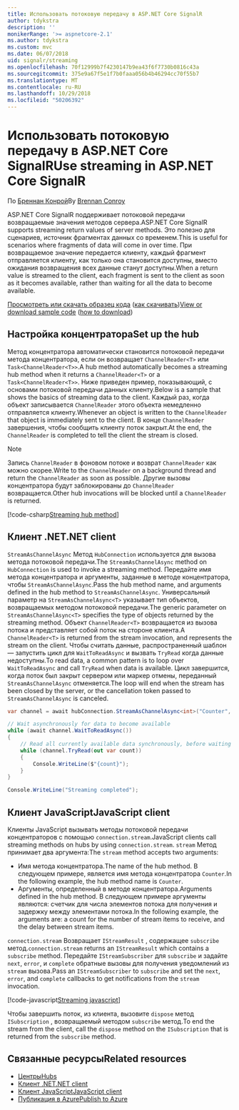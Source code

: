 ```yaml
---
title: Использовать потоковую передачу в ASP.NET Core SignalR
author: tdykstra
description: ''
monikerRange: '>= aspnetcore-2.1'
ms.author: tdykstra
ms.custom: mvc
ms.date: 06/07/2018
uid: signalr/streaming
ms.openlocfilehash: 70f12999b7f4230147b9ea43f6f7730b0816c43a
ms.sourcegitcommit: 375e9a67f5e1f7b0faaa056b4b46294cc70f55b7
ms.translationtype: MT
ms.contentlocale: ru-RU
ms.lasthandoff: 10/29/2018
ms.locfileid: "50206392"
---
```

# <a name="use-streaming-in-aspnet-core-signalr"></a><span data-ttu-id="c7064-102">Использовать потоковую передачу в ASP.NET Core SignalR</span><span class="sxs-lookup"><span data-stu-id="c7064-102">Use streaming in ASP.NET Core SignalR</span></span>

<span data-ttu-id="c7064-103">По [Бреннан Конрой](https://github.com/BrennanConroy)</span><span class="sxs-lookup"><span data-stu-id="c7064-103">By [Brennan Conroy](https://github.com/BrennanConroy)</span></span>

<span data-ttu-id="c7064-104">ASP.NET Core SignalR поддерживает потоковой передачи возвращаемые значения методов сервера.</span><span class="sxs-lookup"><span data-stu-id="c7064-104">ASP.NET Core SignalR supports streaming return values of server methods.</span></span> <span data-ttu-id="c7064-105">Это полезно для сценариев, источник фрагментах данных со временем.</span><span class="sxs-lookup"><span data-stu-id="c7064-105">This is useful for scenarios where fragments of data will come in over time.</span></span> <span data-ttu-id="c7064-106">При возвращаемое значение передается клиенту, каждый фрагмент отправляется клиенту, как только она становится доступны, вместо ожидания возвращения всех данные станут доступны.</span><span class="sxs-lookup"><span data-stu-id="c7064-106">When a return value is streamed to the client, each fragment is sent to the client as soon as it becomes available, rather than waiting for all the data to become available.</span></span>

<span data-ttu-id="c7064-107">[Просмотреть или скачать образец кода](https://github.com/aspnet/Docs/tree/live/aspnetcore/signalr/streaming/sample) ([как скачивать](xref:index#how-to-download-a-sample))</span><span class="sxs-lookup"><span data-stu-id="c7064-107">[View or download sample code](https://github.com/aspnet/Docs/tree/live/aspnetcore/signalr/streaming/sample) ([how to download](xref:index#how-to-download-a-sample))</span></span>

## <a name="set-up-the-hub"></a><span data-ttu-id="c7064-108">Настройка концентратора</span><span class="sxs-lookup"><span data-stu-id="c7064-108">Set up the hub</span></span>

<span data-ttu-id="c7064-109">Метод концентратора автоматически становится потоковой передачи метода концентратора, если он возвращает `ChannelReader<T>` или `Task<ChannelReader<T>>`.</span><span class="sxs-lookup"><span data-stu-id="c7064-109">A hub method automatically becomes a streaming hub method when it returns a `ChannelReader<T>` or a `Task<ChannelReader<T>>`.</span></span> <span data-ttu-id="c7064-110">Ниже приведен пример, показывающий, с основами потоковой передачи данных клиенту.</span><span class="sxs-lookup"><span data-stu-id="c7064-110">Below is a sample that shows the basics of streaming data to the client.</span></span> <span data-ttu-id="c7064-111">Каждый раз, когда объект записывается `ChannelReader` этого объекта немедленно отправляется клиенту.</span><span class="sxs-lookup"><span data-stu-id="c7064-111">Whenever an object is written to the `ChannelReader` that object is immediately sent to the client.</span></span> <span data-ttu-id="c7064-112">В конце `ChannelReader` завершения, чтобы сообщить клиенту поток закрыт.</span><span class="sxs-lookup"><span data-stu-id="c7064-112">At the end, the `ChannelReader` is completed to tell the client the stream is closed.</span></span>

> [!NOTE]
> <span data-ttu-id="c7064-113">Запись `ChannelReader` в фоновом потоке и возврат `ChannelReader` как можно скорее.</span><span class="sxs-lookup"><span data-stu-id="c7064-113">Write to the `ChannelReader` on a background thread and return the `ChannelReader` as soon as possible.</span></span> <span data-ttu-id="c7064-114">Другие вызовы концентратора будут заблокированы до `ChannelReader` возвращается.</span><span class="sxs-lookup"><span data-stu-id="c7064-114">Other hub invocations will be blocked until a `ChannelReader` is returned.</span></span>

[!code-csharp[Streaming hub method](streaming/sample/Hubs/StreamHub.cs?range=10-34)]

## <a name="net-client"></a><span data-ttu-id="c7064-115">Клиент .NET</span><span class="sxs-lookup"><span data-stu-id="c7064-115">.NET client</span></span>

<span data-ttu-id="c7064-116">`StreamAsChannelAsync` Метод `HubConnection` используется для вызова метода потоковой передачи.</span><span class="sxs-lookup"><span data-stu-id="c7064-116">The `StreamAsChannelAsync` method on `HubConnection` is used to invoke a streaming method.</span></span> <span data-ttu-id="c7064-117">Передайте имя метода концентратора и аргументы, заданные в методе концентратора, чтобы `StreamAsChannelAsync`.</span><span class="sxs-lookup"><span data-stu-id="c7064-117">Pass the hub method name, and arguments defined in the hub method to `StreamAsChannelAsync`.</span></span> <span data-ttu-id="c7064-118">Универсальный параметр на `StreamAsChannelAsync<T>` указывает тип объектов, возвращаемых методом потоковой передачи.</span><span class="sxs-lookup"><span data-stu-id="c7064-118">The generic parameter on `StreamAsChannelAsync<T>` specifies the type of objects returned by the streaming method.</span></span> <span data-ttu-id="c7064-119">Объект `ChannelReader<T>` возвращается из вызова потока и представляет собой поток на стороне клиента.</span><span class="sxs-lookup"><span data-stu-id="c7064-119">A `ChannelReader<T>` is returned from the stream invocation, and represents the stream on the client.</span></span> <span data-ttu-id="c7064-120">Чтобы считать данные, распространенный шаблон — запустить цикл для `WaitToReadAsync` и вызвать `TryRead` когда данные недоступны.</span><span class="sxs-lookup"><span data-stu-id="c7064-120">To read data, a common pattern is to loop over `WaitToReadAsync` and call `TryRead` when data is available.</span></span> <span data-ttu-id="c7064-121">Цикл завершится, когда поток был закрыт сервером или маркер отмены, переданный `StreamAsChannelAsync` отменяется.</span><span class="sxs-lookup"><span data-stu-id="c7064-121">The loop will end when the stream has been closed by the server, or the cancellation token passed to `StreamAsChannelAsync` is canceled.</span></span>

```csharp
var channel = await hubConnection.StreamAsChannelAsync<int>("Counter", 10, 500, CancellationToken.None);

// Wait asynchronously for data to become available
while (await channel.WaitToReadAsync())
{
    // Read all currently available data synchronously, before waiting for more data
    while (channel.TryRead(out var count))
    {
        Console.WriteLine($"{count}");
    }
}

Console.WriteLine("Streaming completed");
```

## <a name="javascript-client"></a><span data-ttu-id="c7064-122">Клиент JavaScript</span><span class="sxs-lookup"><span data-stu-id="c7064-122">JavaScript client</span></span>

<span data-ttu-id="c7064-123">Клиенты JavaScript вызывать методы потоковой передачи концентраторов с помощью `connection.stream`.</span><span class="sxs-lookup"><span data-stu-id="c7064-123">JavaScript clients call streaming methods on hubs by using `connection.stream`.</span></span> <span data-ttu-id="c7064-124">`stream` Метод принимает два аргумента:</span><span class="sxs-lookup"><span data-stu-id="c7064-124">The `stream` method accepts two arguments:</span></span>

* <span data-ttu-id="c7064-125">Имя метода концентратора.</span><span class="sxs-lookup"><span data-stu-id="c7064-125">The name of the hub method.</span></span> <span data-ttu-id="c7064-126">В следующем примере, является имя метода концентратора `Counter`.</span><span class="sxs-lookup"><span data-stu-id="c7064-126">In the following example, the hub method name is `Counter`.</span></span>
* <span data-ttu-id="c7064-127">Аргументы, определенный в методе концентратора.</span><span class="sxs-lookup"><span data-stu-id="c7064-127">Arguments defined in the hub method.</span></span> <span data-ttu-id="c7064-128">В следующем примере аргументы являются: счетчик для числа элементов потока для получения и задержку между элементами потока.</span><span class="sxs-lookup"><span data-stu-id="c7064-128">In the following example, the arguments are: a count for the number of stream items to receive, and the delay between stream items.</span></span>

<span data-ttu-id="c7064-129">`connection.stream` Возвращает `IStreamResult` , содержащее `subscribe` метод.</span><span class="sxs-lookup"><span data-stu-id="c7064-129">`connection.stream` returns an `IStreamResult` which contains a `subscribe` method.</span></span> <span data-ttu-id="c7064-130">Передайте `IStreamSubscriber` для `subscribe` и задайте `next`, `error`, и `complete` обратные вызовы для получения уведомлений из `stream` вызова.</span><span class="sxs-lookup"><span data-stu-id="c7064-130">Pass an `IStreamSubscriber` to `subscribe` and set the `next`, `error`, and `complete` callbacks to get notifications from the `stream` invocation.</span></span>

[!code-javascript[Streaming javascript](streaming/sample/wwwroot/js/stream.js?range=19-36)]

<span data-ttu-id="c7064-131">Чтобы завершить поток, из клиента, вызовите `dispose` метод `ISubscription` , возвращаемый методом `subscribe` метод.</span><span class="sxs-lookup"><span data-stu-id="c7064-131">To end the stream from the client, call the `dispose` method on the `ISubscription` that is returned from the `subscribe` method.</span></span>

## <a name="related-resources"></a><span data-ttu-id="c7064-132">Связанные ресурсы</span><span class="sxs-lookup"><span data-stu-id="c7064-132">Related resources</span></span>

* [<span data-ttu-id="c7064-133">Центры</span><span class="sxs-lookup"><span data-stu-id="c7064-133">Hubs</span></span>](xref:signalr/hubs)
* [<span data-ttu-id="c7064-134">Клиент .NET</span><span class="sxs-lookup"><span data-stu-id="c7064-134">.NET client</span></span>](xref:signalr/dotnet-client)
* [<span data-ttu-id="c7064-135">Клиент JavaScript</span><span class="sxs-lookup"><span data-stu-id="c7064-135">JavaScript client</span></span>](xref:signalr/javascript-client)
* [<span data-ttu-id="c7064-136">Публикация в Azure</span><span class="sxs-lookup"><span data-stu-id="c7064-136">Publish to Azure</span></span>](xref:signalr/publish-to-azure-web-app)
